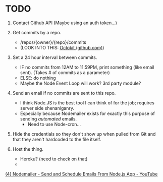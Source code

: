# TODO

1. Contact Github API (Maybe using an auth token...)

2. Get commits by a repo.
   - /repos/{owner}/{repo}/commits
   - (LOOK INTO THIS: [Octokit (github.com)](https://github.com/octokit))
  
3. Set a 24 hour interval between commits.
   - IF no commits from 12AM to 11:59PM, print something (like email sent). (Takes # of commits as a parameter)
   - ELSE: do nothing
   - Maybe the Node Event Loop will work? 3rd party module?
4. Send an email if no commits are sent to this repo.
   - I think Node.JS is the best tool I can think of for the job; requires server side shenaniganry.
   - Especially because Nodemailer exists for exactly this purpose of sending *automated* emails.
	   - Need to use Node-cron...
1. Hide the credentials so they don't show up when pulled from Git and that they aren't hardcoded to the file itself.
2. Host the thing.
   - Heroku? (need to check on that)
   - 
[(4) Nodemailer - Send and Schedule Emails From Node.js App - YouTube](https://www.youtube.com/watch?v=nRwbp2QVj5Y)